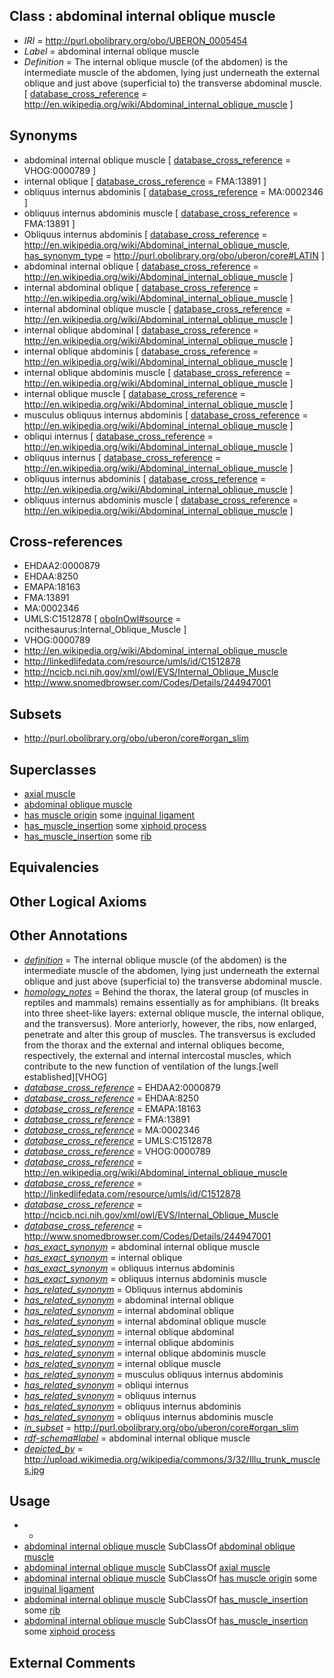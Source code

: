 
## Class : abdominal internal oblique muscle

 * *IRI* = http://purl.obolibrary.org/obo/UBERON_0005454
 * *Label* = abdominal internal oblique muscle
 * *Definition* = The internal oblique muscle (of the abdomen) is the intermediate muscle of the abdomen, lying just underneath the external oblique and just above (superficial to) the transverse abdominal muscle. [ [database_cross_reference](../../ef/oboInOwl#hasDbXref.md) = http://en.wikipedia.org/wiki/Abdominal_internal_oblique_muscle ]

## Synonyms

 * abdominal internal oblique muscle [ [database_cross_reference](../../ef/oboInOwl#hasDbXref.md) = VHOG:0000789 ]
 * internal oblique [ [database_cross_reference](../../ef/oboInOwl#hasDbXref.md) = FMA:13891 ]
 * obliquus internus abdominis [ [database_cross_reference](../../ef/oboInOwl#hasDbXref.md) = MA:0002346 ]
 * obliquus internus abdominis muscle [ [database_cross_reference](../../ef/oboInOwl#hasDbXref.md) = FMA:13891 ]
 * Obliquus internus abdominis [ [database_cross_reference](../../ef/oboInOwl#hasDbXref.md) = http://en.wikipedia.org/wiki/Abdominal_internal_oblique_muscle, [has_synonym_type](../../pe/oboInOwl#hasSynonymType.md) = http://purl.obolibrary.org/obo/uberon/core#LATIN ]
 * abdominal internal oblique [ [database_cross_reference](../../ef/oboInOwl#hasDbXref.md) = http://en.wikipedia.org/wiki/Abdominal_internal_oblique_muscle ]
 * internal abdominal oblique [ [database_cross_reference](../../ef/oboInOwl#hasDbXref.md) = http://en.wikipedia.org/wiki/Abdominal_internal_oblique_muscle ]
 * internal abdominal oblique muscle [ [database_cross_reference](../../ef/oboInOwl#hasDbXref.md) = http://en.wikipedia.org/wiki/Abdominal_internal_oblique_muscle ]
 * internal oblique abdominal [ [database_cross_reference](../../ef/oboInOwl#hasDbXref.md) = http://en.wikipedia.org/wiki/Abdominal_internal_oblique_muscle ]
 * internal oblique abdominis [ [database_cross_reference](../../ef/oboInOwl#hasDbXref.md) = http://en.wikipedia.org/wiki/Abdominal_internal_oblique_muscle ]
 * internal oblique abdominis muscle [ [database_cross_reference](../../ef/oboInOwl#hasDbXref.md) = http://en.wikipedia.org/wiki/Abdominal_internal_oblique_muscle ]
 * internal oblique muscle [ [database_cross_reference](../../ef/oboInOwl#hasDbXref.md) = http://en.wikipedia.org/wiki/Abdominal_internal_oblique_muscle ]
 * musculus obliquus internus abdominis [ [database_cross_reference](../../ef/oboInOwl#hasDbXref.md) = http://en.wikipedia.org/wiki/Abdominal_internal_oblique_muscle ]
 * obliqui internus [ [database_cross_reference](../../ef/oboInOwl#hasDbXref.md) = http://en.wikipedia.org/wiki/Abdominal_internal_oblique_muscle ]
 * obliquus internus [ [database_cross_reference](../../ef/oboInOwl#hasDbXref.md) = http://en.wikipedia.org/wiki/Abdominal_internal_oblique_muscle ]
 * obliquus internus abdominis [ [database_cross_reference](../../ef/oboInOwl#hasDbXref.md) = http://en.wikipedia.org/wiki/Abdominal_internal_oblique_muscle ]
 * obliquus internus abdominis muscle [ [database_cross_reference](../../ef/oboInOwl#hasDbXref.md) = http://en.wikipedia.org/wiki/Abdominal_internal_oblique_muscle ]

## Cross-references

 * EHDAA2:0000879
 * EHDAA:8250
 * EMAPA:18163
 * FMA:13891
 * MA:0002346
 * UMLS:C1512878 [ [oboInOwl#source](../../ce/oboInOwl#source.md) = ncithesaurus:Internal_Oblique_Muscle ]
 * VHOG:0000789
 * http://en.wikipedia.org/wiki/Abdominal_internal_oblique_muscle
 * http://linkedlifedata.com/resource/umls/id/C1512878
 * http://ncicb.nci.nih.gov/xml/owl/EVS/Internal_Oblique_Muscle
 * http://www.snomedbrowser.com/Codes/Details/244947001

## Subsets

 * http://purl.obolibrary.org/obo/uberon/core#organ_slim

## Superclasses

 * [axial muscle](../../UBERON/97/UBERON_0003897.md)
 * [abdominal oblique muscle](../../UBERON/32/UBERON_0035032.md)
 * [has muscle origin](../../RO/72/RO_0002372.md) some [inguinal ligament](../../UBERON/04/UBERON_0006204.md)
 * [has_muscle_insertion](../../RO/73/RO_0002373.md) some [xiphoid process](../../UBERON/07/UBERON_0002207.md)
 * [has_muscle_insertion](../../RO/73/RO_0002373.md) some [rib](../../UBERON/28/UBERON_0002228.md)

## Equivalencies


## Other Logical Axioms


## Other Annotations

 * *[definition](../../IAO/15/IAO_0000115.md)* = The internal oblique muscle (of the abdomen) is the intermediate muscle of the abdomen, lying just underneath the external oblique and just above (superficial to) the transverse abdominal muscle.
 * *[homology_notes](../../UBPROP/03/UBPROP_0000003.md)* = Behind the thorax, the lateral group (of muscles in reptiles and mammals) remains essentially as for amphibians. (It breaks into three sheet-like layers: external oblique muscle, the internal oblique, and the transversus). More anteriorly, however, the ribs, now enlarged, penetrate and alter this group of muscles. The transversus is excluded from the thorax and the external and internal obliques become, respectively, the external and internal intercostal muscles, which contribute to the new function of ventilation of the lungs.[well established][VHOG]
 * *[database_cross_reference](../../ef/oboInOwl#hasDbXref.md)* = EHDAA2:0000879
 * *[database_cross_reference](../../ef/oboInOwl#hasDbXref.md)* = EHDAA:8250
 * *[database_cross_reference](../../ef/oboInOwl#hasDbXref.md)* = EMAPA:18163
 * *[database_cross_reference](../../ef/oboInOwl#hasDbXref.md)* = FMA:13891
 * *[database_cross_reference](../../ef/oboInOwl#hasDbXref.md)* = MA:0002346
 * *[database_cross_reference](../../ef/oboInOwl#hasDbXref.md)* = UMLS:C1512878
 * *[database_cross_reference](../../ef/oboInOwl#hasDbXref.md)* = VHOG:0000789
 * *[database_cross_reference](../../ef/oboInOwl#hasDbXref.md)* = http://en.wikipedia.org/wiki/Abdominal_internal_oblique_muscle
 * *[database_cross_reference](../../ef/oboInOwl#hasDbXref.md)* = http://linkedlifedata.com/resource/umls/id/C1512878
 * *[database_cross_reference](../../ef/oboInOwl#hasDbXref.md)* = http://ncicb.nci.nih.gov/xml/owl/EVS/Internal_Oblique_Muscle
 * *[database_cross_reference](../../ef/oboInOwl#hasDbXref.md)* = http://www.snomedbrowser.com/Codes/Details/244947001
 * *[has_exact_synonym](../../ym/oboInOwl#hasExactSynonym.md)* = abdominal internal oblique muscle
 * *[has_exact_synonym](../../ym/oboInOwl#hasExactSynonym.md)* = internal oblique
 * *[has_exact_synonym](../../ym/oboInOwl#hasExactSynonym.md)* = obliquus internus abdominis
 * *[has_exact_synonym](../../ym/oboInOwl#hasExactSynonym.md)* = obliquus internus abdominis muscle
 * *[has_related_synonym](../../ym/oboInOwl#hasRelatedSynonym.md)* = Obliquus internus abdominis
 * *[has_related_synonym](../../ym/oboInOwl#hasRelatedSynonym.md)* = abdominal internal oblique
 * *[has_related_synonym](../../ym/oboInOwl#hasRelatedSynonym.md)* = internal abdominal oblique
 * *[has_related_synonym](../../ym/oboInOwl#hasRelatedSynonym.md)* = internal abdominal oblique muscle
 * *[has_related_synonym](../../ym/oboInOwl#hasRelatedSynonym.md)* = internal oblique abdominal
 * *[has_related_synonym](../../ym/oboInOwl#hasRelatedSynonym.md)* = internal oblique abdominis
 * *[has_related_synonym](../../ym/oboInOwl#hasRelatedSynonym.md)* = internal oblique abdominis muscle
 * *[has_related_synonym](../../ym/oboInOwl#hasRelatedSynonym.md)* = internal oblique muscle
 * *[has_related_synonym](../../ym/oboInOwl#hasRelatedSynonym.md)* = musculus obliquus internus abdominis
 * *[has_related_synonym](../../ym/oboInOwl#hasRelatedSynonym.md)* = obliqui internus
 * *[has_related_synonym](../../ym/oboInOwl#hasRelatedSynonym.md)* = obliquus internus
 * *[has_related_synonym](../../ym/oboInOwl#hasRelatedSynonym.md)* = obliquus internus abdominis
 * *[has_related_synonym](../../ym/oboInOwl#hasRelatedSynonym.md)* = obliquus internus abdominis muscle
 * *[in_subset](../../et/oboInOwl#inSubset.md)* = http://purl.obolibrary.org/obo/uberon/core#organ_slim
 * *[rdf-schema#label](../../el/rdf-schema#label.md)* = abdominal internal oblique muscle
 * *[depicted_by](../../depicted/by/depicted_by.md)* = http://upload.wikimedia.org/wikipedia/commons/3/32/Illu_trunk_muscles.jpg

## Usage

 * -
 * [abdominal internal oblique muscle](../../UBERON/54/UBERON_0005454.md) SubClassOf [abdominal oblique muscle](../../UBERON/32/UBERON_0035032.md)
 * [abdominal internal oblique muscle](../../UBERON/54/UBERON_0005454.md) SubClassOf [axial muscle](../../UBERON/97/UBERON_0003897.md)
 * [abdominal internal oblique muscle](../../UBERON/54/UBERON_0005454.md) SubClassOf [has muscle origin](../../RO/72/RO_0002372.md) some [inguinal ligament](../../UBERON/04/UBERON_0006204.md)
 * [abdominal internal oblique muscle](../../UBERON/54/UBERON_0005454.md) SubClassOf [has_muscle_insertion](../../RO/73/RO_0002373.md) some [rib](../../UBERON/28/UBERON_0002228.md)
 * [abdominal internal oblique muscle](../../UBERON/54/UBERON_0005454.md) SubClassOf [has_muscle_insertion](../../RO/73/RO_0002373.md) some [xiphoid process](../../UBERON/07/UBERON_0002207.md)

## External Comments


